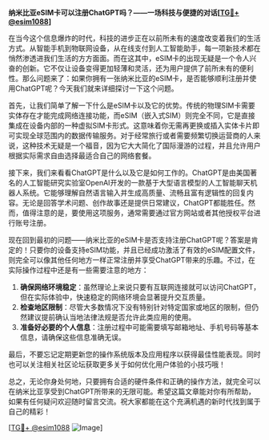 **纳米比亚eSIM卡可以注册ChatGPT吗？——一场科技与便捷的对话[[TG💪+ @esim1088](https://t.me/s/esim1088)]**

在当今这个信息爆炸的时代，科技的进步正在以前所未有的速度改变着我们的生活方式。从智能手机到物联网设备，从在线支付到人工智能助手，每一项新技术都在悄然渗透进我们生活的方方面面。而在这其中，eSIM卡的出现无疑是一个令人兴奋的创新。它不仅让设备变得更加轻薄和灵活，还为用户提供了前所未有的便利性。那么问题来了：如果你拥有一张纳米比亚的eSIM卡，是否能够顺利注册并使用ChatGPT呢？今天我们就来详细探讨一下这个问题。

首先，让我们简单了解一下什么是eSIM卡以及它的优势。传统的物理SIM卡需要实体存在才能完成网络连接功能，而eSIM（嵌入式SIM）则完全不同，它是直接集成在设备内部的一种虚拟SIM卡形式。这意味着你无需再更换或插入实体卡片即可实现全球范围内的数据传输服务。对于经常旅行或者需要频繁切换运营商的人来说，这种技术无疑是一个福音，因为它大大简化了国际漫游的过程，并且允许用户根据实际需求自由选择最适合自己的网络套餐。

接下来，我们来看看ChatGPT是什么以及它是如何工作的。ChatGPT是由美国著名的人工智能研究实验室OpenAI开发的一款基于大型语言模型的人工智能聊天机器人系统。它能够理解自然语言输入并生成高质量、流畅且富有逻辑性的回复内容。无论是回答学术问题、创作故事还是提供日常建议，ChatGPT都能胜任。然而，值得注意的是，要使用这项服务，通常需要通过官方网站或者其他授权平台进行账号注册。

现在回到最初的问题——纳米比亚的eSIM卡是否支持注册ChatGPT呢？答案是肯定的！只要你的设备支持eSIM功能，并且已经成功激活了有效的eSIM配置文件，则完全可以像其他任何地方一样正常注册并享受ChatGPT带来的乐趣。不过，在实际操作过程中还是有一些需要注意的地方：

1. **确保网络环境稳定**：虽然理论上来说只要有互联网连接就可以访问ChatGPT，但在实际体验中，快速稳定的网络环境会显著提升交互质量。
2. **检查地区限制**：尽管大多数情况下没有特别针对特定国家或地区的限制，但仍然建议提前确认当地法律法规是否允许此类应用的使用。
3. **准备好必要的个人信息**：注册过程中可能需要填写邮箱地址、手机号码等基本信息，请确保这些信息准确无误。

最后，不要忘记定期更新您的操作系统版本及应用程序以获得最佳性能表现。同时也可以关注相关社区论坛获取更多关于如何优化用户体验的小技巧哦！

总之，无论你身处何地，只要拥有合适的硬件条件和正确的操作方法，就完全可以在纳米比亚享受到ChatGPT所带来的无限可能。希望这篇文章能对你有所帮助，如果有任何疑问欢迎随时留言交流。祝大家都能在这个充满机遇的新时代找到属于自己的精彩！

[[TG💪+ @esim1088](https://t.me/s/esim1088) ![Image](https://i.postimg.cc/4NQfJmqS/Snipaste-2025-05-13-00-14-12.png)]